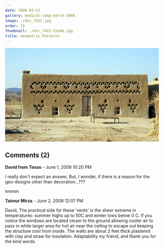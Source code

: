 ```yaml
---
date: 2008-03-21
gallery: medical-camp-march-2008
image: ./dsc_7412.jpg
order: 15
thumbnail: ./dsc_7412-thumb.jpg
title: Geometric Patterns
---
```


![Geometric Patterns](./dsc_7412.jpg)

<div id="comments">

## Comments (2)

<div id="comment">

**David from Texas** - June  1, 2008 10:20 PM

I really don't expect an answer,
But,
I wonder,
if there is a reason for the geo-designs other than decoration...???

hmmm

</div>

<div id="comment">

**Taimur Mirza** - June  2, 2008 12:07 PM

David,
The practical side for these 'vents' is the sheer extreme in temperatures: summer highs up to 50C and winter lows below 0 C. If you notice the windows are located closer to the ground allowing cooler air to pass in while larger area for hot air near the ceiling to escape out keeping the structure cool from inside. The walls are about 2 feet thick plastered with clay and straw for insulation. Adaptability my friend, and thank you for the kind words.

</div>

</div>